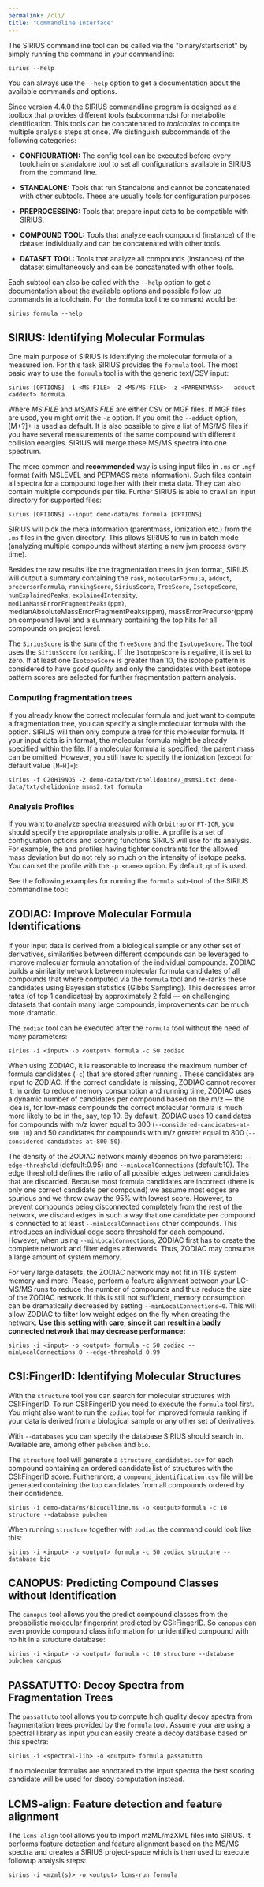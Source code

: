 ```yaml
---
permalink: /cli/
title: "Commandline Interface"
---
```


The SIRIUS commandline tool can be called via the "binary/startscript" by
simply running the command in your commandline:
```
sirius --help
```

You can always use the `--help` option to get a documentation about the available
commands and options.

Since version 4.4.0 the SIRIUS commandline program is designed as a
toolbox that provides different tools (subcommands) for metabolite
identification. This tools can be concatenated to *toolchains* to
compute multiple analysis steps at once. We distinguish subcommands of
the following categories:

  - **CONFIGURATION:** The config tool can be executed before every
    toolchain or standalone tool to set all configurations available in
    SIRIUS from the command line.

  - **STANDALONE:** Tools that run Standalone and cannot be concatenated
    with other subtools. These are usually tools for configuration
    purposes.

  - **PREPROCESSING:** Tools that prepare input data to be compatible
    with SIRIUS.

  - **COMPOUND TOOL:** Tools that analyze each compound (instance) of
    the dataset individually and can be concatenated with other tools.

  - **DATASET TOOL:** Tools that analyze all compounds (instances) of
    the dataset simultaneously and can be concatenated with other tools.

Each subtool can also be called with the `--help` option to get a documentation
about the available options and possible follow up commands in a
toolchain. For the `formula` tool the command would be:

```
sirius formula --help
```

## SIRIUS: Identifying Molecular Formulas

One main purpose of SIRIUS is identifying the molecular formula of a
measured ion. For this task SIRIUS provides the `formula` tool. The most basic way
to use the `formula` tool is with the generic text/CSV input:

```
sirius [OPTIONS] -1 <MS FILE> -2 <MS/MS FILE> -z <PARENTMASS> --adduct <adduct> formula
```

Where *MS FILE* and *MS/MS FILE* are either CSV or MGF files. If MGF
files are used, you might omit the `-z` option. If you omit the `--adduct` option,
<span>\[</span>M+?<span>\]</span>+ is used as default. It is also
possible to give a list of MS/MS files if you have several measurements
of the same compound with different collision energies. SIRIUS will
merge these MS/MS spectra into one spectrum.

The more common and **recommended** way is using input files in `.ms` or `.mgf`
format (with MSLEVEL and PEPMASS meta information). Such files contain
all spectra for a compound together with their meta data. They can also
contain multiple compounds per file. Further SIRIUS is able to crawl an
input directory for supported files:

```
sirius [OPTIONS] --input demo-data/ms formula [OPTIONS]
```

SIRIUS will pick the meta information (parentmass, ionization etc.) from
the `.ms` files in the given directory. This allows SIRIUS to run in batch
mode (analyzing multiple compounds without starting a new jvm process
every time).

Besides the raw results like the fragmentation trees in `json` format, SIRIUS
will output a summary containing the `rank`, `molecularFormula`, `adduct`,
`precursorFormula`, `rankingScore`, `SiriusScore`, `TreeScore`,
`IsotopeScore`, `numExplainedPeaks`, `explainedIntensity`, `medianMassErrorFragmentPeaks(ppm)`,	
medianAbsoluteMassErrorFragmentPeaks(ppm),	massErrorPrecursor(ppm) on compound
level and a summary containing the top hits for all compounds on project
level.

The `SiriusScore` is the sum of the `TreeScore` and the
`IsotopeScore`. The tool uses the `SiriusScore` for ranking. If
the `IsotopeScore` is negative, it is set to zero. If at least one
`IsotopeScore` is greater than 10, the isotope pattern is considered
to have *good quality* and only the candidates with best isotope pattern
scores are selected for further fragmentation pattern analysis.

### Computing fragmentation trees

If you already know the correct molecular formula and just want to
compute a fragmentation tree, you can specify a single molecular formula
with the option. SIRIUS will then only compute a tree for this molecular
formula. If your input data is in format, the molecular formula might be
already specified within the file. If a molecular formula is specified,
the parent mass can be omitted. However, you still have to specify the
ionization (except for default value `[M+H]+`):

```
sirius -f C20H19NO5 -2 demo-data/txt/chelidonine/_msms1.txt demo-data/txt/chelidonine_msms2.txt formula
```

### Analysis Profiles

If you want to analyze spectra measured with `Orbitrap` or `FT-ICR`, you
should specify the appropriate analysis profile. A profile is a set of
configuration options and scoring functions SIRIUS will use for its
analysis. For example, the and profiles having tighter constraints for
the allowed mass deviation but do not rely so much on the intensity of
isotope peaks. You can set the profile with the `-p <name>` option. By default, `qtof` is
used.

See the following examples for running the `formula` sub-tool of the SIRIUS commandline
tool:

## ZODIAC: Improve Molecular Formula Identifications

If your input data is derived from a biological sample or any other set
of derivatives, similarities between different compounds can be
leveraged to improve molecular formula annotation of the individual
compounds. ZODIAC builds a similarity network between molecular formula
candidates of all compounds that where computed via the `formula` tool and
re-ranks these candidates using Bayesian statistics (Gibbs Sampling).
This decreases error rates (of top 1 candidates) by approximately 2 fold
— on challenging datasets that contain many large compounds,
improvements can be much more dramatic.

The `zodiac` tool can be executed after the `formula` tool without the need of many
parameters:

```
sirius -i <input> -o <output> formula -c 50 zodiac
```

When using ZODIAC, it is reasonable to increase the maximum number of
formula candidates (`-c`) that are stored after running . These candidates
are input to ZODIAC. If the correct candidate is missing, ZODIAC cannot
recover it. In order to reduce memory consumption and running time,
ZODIAC uses a dynamic number of candidates per compound based on the m/z
— the idea is, for low-mass compounds the correct molecular formula is
much more likely to be in the, say, top 10. By default, ZODIAC uses 10
candidates for compounds with m/z lower equal to 300 (`--considered-candidates-at-300 10`) and 50
candidates for compounds with m/z greater equal to 800 (`--considered-candidates-at-800 50`).

The density of the ZODIAC network mainly depends on two parameters: `--edge-threshold`
(default:0.95) and `--minLocalConnections` (default:10). The edge threshold defines the ratio of
all possible edges between candidates that are discarded. Because most
formula candidates are incorrect (there is only one correct candidate
per compound) we assume most edges are spurious and we throw away the
95% with lowest score. However, to prevent compounds being
disconnected completely from the rest of the network, we discard edges
in such a way that one candidate per compound is connected to at least
`--minLocalConnections` other compounds. This introduces an individual edge score threshold for
each compound. However, when using `--minLocalConnections`, ZODIAC first has to create the
complete network and filter edges afterwards. Thus, ZODIAC may consume a
large amount of system memory.

For very large datasets, the ZODIAC network may not fit in 1TB system
memory and more. Please, perform a feature alignment between your
LC-MS/MS runs to reduce the number of compounds and thus reduce the size
of the ZODIAC network. If this is still not sufficient, memory
consumption can be dramatically decreased by setting `--minLocalConnections=0`. 
This will allow ZODIAC to filter low weight edges on the fly when creating the network.
**Use this setting with care, since it can result in a badly connected
network that may decrease performance:**

```
sirius -i <input> -o <output> formula -c 50 zodiac --minLocalConnections 0 --edge-threshold 0.99
```

## CSI:FingerID: Identifying Molecular Structures

With the `structure` tool you can search for molecular structures with CSI:FingerID.
To run CSI:FingerID you need to execute the `formula` tool first. You might also
want to run the `zodiac` tool for improved formula ranking if your data is derived
from a biological sample or any other set of derivatives.

With `--databases` you can specify the database SIRIUS should search in. Available are, among other
`pubchem` and `bio`.

The `structure` tool will generate a `structure_candidates.csv` for each compound containing an ordered
candidate list of structures with the CSI:FingerID score. Furthermore, a `compound_identification.csv`
file will be generated containing the top candidates from all compounds
ordered by their confidence.

```
sirius -i demo-data/ms/Bicuculline.ms -o <output>formula -c 10 structure --database pubchem
```

When running `structure` together with `zodiac` the command could look like this:

```
sirius -i <input> -o <output> formula -c 50 zodiac structure --database bio
```

## CANOPUS: Predicting Compound Classes without Identification

The `canopus` tool allows you the predict compound classes from the probabilistic
molecular fingerprint predicted by CSI:FingerID. So `canopus` can even provide
compound class information for unidentified compound with no hit in a
structure database:

```
sirius -i <input> -o <output> formula -c 10 structure --database pubchem canopus
```

## PASSATUTTO: Decoy Spectra from Fragmentation Trees

The `passattuto` tool allows you to compute high quality decoy spectra from
fragmentation trees provided by the `formula` tool. Assume your are using a
spectral library as input you can easily create a decoy database based
on this spectra:

```
sirius -i <spectral-lib> -o <output> formula passatutto
```

If no molecular formulas are annotated to the input spectra the best
scoring candidate will be used for decoy computation instead.

## LCMS-align: Feature detection and feature alignment

The `lcms-align` tool allows you to import mzML/mzXML files into SIRIUS. It performs
feature detection and feature alignment based on the MS/MS spectra and
creates a SIRIUS project-space which is then used to execute followup
analysis steps:

```
sirius -i <mzml(s)> -o <output> lcms-run formula
```

